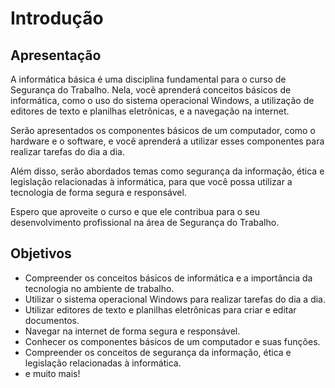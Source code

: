 # Introdução
## Apresentação

A informática básica é uma disciplina fundamental para o curso de Segurança do Trabalho. Nela, você aprenderá conceitos básicos de informática, como o uso do sistema operacional Windows, a utilização de editores de texto e planilhas eletrônicas, e a navegação na internet.

Serão apresentados os componentes básicos de um computador, como o hardware e o software, e você aprenderá a utilizar esses componentes para realizar tarefas do dia a dia.

Além disso, serão abordados temas como segurança da informação, ética e legislação relacionadas à informática, para que você possa utilizar a tecnologia de forma segura e responsável.

Espero que aproveite o curso e que ele contribua para o seu desenvolvimento profissional na área de Segurança do Trabalho.

## Objetivos

- Compreender os conceitos básicos de informática e a importância da tecnologia no ambiente de trabalho.
- Utilizar o sistema operacional Windows para realizar tarefas do dia a dia.
- Utilizar editores de texto e planilhas eletrônicas para criar e editar documentos.
- Navegar na internet de forma segura e responsável.
- Conhecer os componentes básicos de um computador e suas funções.
- Compreender os conceitos de segurança da informação, ética e legislação relacionadas à informática.
- e muito mais!